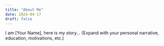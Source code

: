 ```yaml
---
title: "About Me"
date: 2024-04-17
draft: false
---
```


I am [Your Name], here is my story... (Expand with your personal narrative, education, motivations, etc.)
